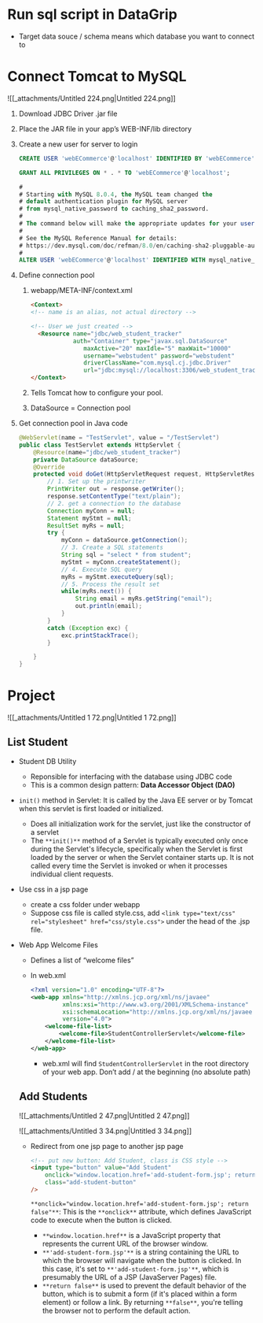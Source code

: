 # Run sql script in DataGrip

- Target data souce / schema means which database you want to connect to

# Connect Tomcat to MySQL

![[_attachments/Untitled 224.png|Untitled 224.png]]

1. Download JDBC Driver .jar file
2. Place the JAR file in your app’s WEB-INF/lib directory
3. Create a new user for server to login
    
    ```SQL
    CREATE USER 'webECommerce'@'localhost' IDENTIFIED BY 'webECommerce';
    
    GRANT ALL PRIVILEGES ON * . * TO 'webECommerce'@'localhost';
    
    #
    # Starting with MySQL 8.0.4, the MySQL team changed the 
    # default authentication plugin for MySQL server 
    # from mysql_native_password to caching_sha2_password.
    #
    # The command below will make the appropriate updates for your user account.
    #
    # See the MySQL Reference Manual for details: 
    # https://dev.mysql.com/doc/refman/8.0/en/caching-sha2-pluggable-authentication.html
    #
    ALTER USER 'webECommerce'@'localhost' IDENTIFIED WITH mysql_native_password BY 'webECommerce';
    ```
    
4. Define connection pool
    1. webapp/META-INF/context.xml
        
        ```HTML
        <Context>
        <!-- name is an alias, not actual directory -->
        
        <!-- User we just created -->
          <Resource name="jdbc/web_student_tracker" 
          			auth="Container" type="javax.sql.DataSource"
                       maxActive="20" maxIdle="5" maxWait="10000"
                       username="webstudent" password="webstudent" 
                       driverClassName="com.mysql.cj.jdbc.Driver"
                       url="jdbc:mysql://localhost:3306/web_student_tracker?useSSL=false&amp;serverTimezone=UTC"/>
        </Context>
        ```
        
    2. Tells Tomcat how to configure your pool.
    3. DataSource = Connection pool
5. Get connection pool in Java code
    
    ```Java
    @WebServlet(name = "TestServlet", value = "/TestServlet")
    public class TestServlet extends HttpServlet {
        @Resource(name="jdbc/web_student_tracker")
        private DataSource dataSource;
        @Override
        protected void doGet(HttpServletRequest request, HttpServletResponse response) throws ServletException, IOException {
            // 1. Set up the printwriter
            PrintWriter out = response.getWriter();
            response.setContentType("text/plain");
            // 2. get a connection to the database
            Connection myConn = null;
            Statement myStmt = null;
            ResultSet myRs = null;
            try {
                myConn = dataSource.getConnection();
                // 3. Create a SQL statements
                String sql = "select * from student";
                myStmt = myConn.createStatement();
                // 4. Execute SQL query
                myRs = myStmt.executeQuery(sql);
                // 5. Process the result set
                while(myRs.next()) {
                    String email = myRs.getString("email");
                    out.println(email);
                }
            }
            catch (Exception exc) {
                exc.printStackTrace();
            }
    
        }
    }
    ```
    

# Project

![[_attachments/Untitled 1 72.png|Untitled 1 72.png]]

## List Student

- Student DB Utility
    - Reponsible for interfacing with the database using JDBC code
    - This is a common design pattern: **Data Accessor Object (DAO)**
- `init()` method in Servlet: It is called by the Java EE server or by Tomcat when this servlet is first loaded or initialized.
    - Does all initialization work for the servlet, just like the constructor of a servlet
    - The `**init()**` method of a Servlet is typically executed only once during the Servlet's lifecycle, specifically when the Servlet is first loaded by the server or when the Servlet container starts up. It is not called every time the Servlet is invoked or when it processes individual client requests.
- Use css in a jsp page
    - create a css folder under webapp
    - Suppose css file is called style.css, add `<link type="text/css" rel="stylesheet" href="css/style.css">` under the head of the .jsp file.
- Web App Welcome Files
    
    - Defines a list of “welcome files”
    - In web.xml
        
        ```XML
        <?xml version="1.0" encoding="UTF-8"?>
        <web-app xmlns="http://xmlns.jcp.org/xml/ns/javaee"
                 xmlns:xsi="http://www.w3.org/2001/XMLSchema-instance"
                 xsi:schemaLocation="http://xmlns.jcp.org/xml/ns/javaee http://xmlns.jcp.org/xml/ns/javaee/web-app_4_0.xsd"
                 version="4.0">
            <welcome-file-list>
                <welcome-file>StudentControllerServlet</welcome-file>
            </welcome-file-list>
        </web-app>
        ```
        
        - web.xml will find `StudentControllerServlet` in the root directory of your web app. Don’t add / at the beginning (no absolute path)
    
    ## Add Students
    
    ![[_attachments/Untitled 2 47.png|Untitled 2 47.png]]
    
    ![[_attachments/Untitled 3 34.png|Untitled 3 34.png]]
    
    - Redirect from one jsp page to another jsp page
        
        ```HTML
        <!-- put new button: Add Student, class is CSS style -->
        <input type="button" value="Add Student"
            onclick="window.location.href='add-student-form.jsp'; return false"
            class="add-student-button"
        />
        ```
        
        `**onclick="window.location.href='add-student-form.jsp'; return false"**`: This is the `**onclick**` attribute, which defines JavaScript code to execute when the button is clicked.
        
        - `**window.location.href**` is a JavaScript property that represents the current URL of the browser window.
        - `**'add-student-form.jsp'**` is a string containing the URL to which the browser will navigate when the button is clicked. In this case, it's set to `**'add-student-form.jsp'**`, which is presumably the URL of a JSP (JavaServer Pages) file.
        - `**return false**` is used to prevent the default behavior of the button, which is to submit a form (if it's placed within a form element) or follow a link. By returning `**false**`, you're telling the browser not to perform the default action.